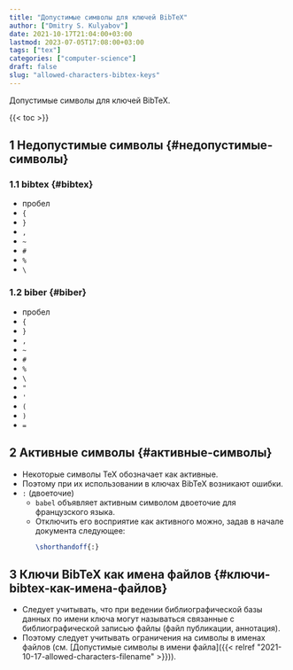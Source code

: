 ```yaml
---
title: "Допустимые символы для ключей BibTeX"
author: ["Dmitry S. Kulyabov"]
date: 2021-10-17T21:04:00+03:00
lastmod: 2023-07-05T17:08:00+03:00
tags: ["tex"]
categories: ["computer-science"]
draft: false
slug: "allowed-characters-bibtex-keys"
---
```


Допустимые символы для ключей BibTeX.

<!--more-->

{{< toc >}}


## <span class="section-num">1</span> Недопустимые символы {#недопустимые-символы}


### <span class="section-num">1.1</span> bibtex {#bibtex}

-   пробел
-   `{`
-   `}`
-   `,`
-   `~`
-   `#`
-   `%`
-   `\`


### <span class="section-num">1.2</span> biber {#biber}

-   пробел
-   `{`
-   `}`
-   `,`
-   `~`
-   `#`
-   `%`
-   `\`
-   `"`
-   `'`
-   `(`
-   `)`
-   `=`


## <span class="section-num">2</span> Активные символы {#активные-символы}

-   Некоторые символы TeX обозначает как активные.
-   Поэтому при их использовании в ключах BibTeX возникают ошибки.
-   `:` (двоеточие)
    -   `babel` объявляет активным символом двоеточие для французского языка.
    -   Отключить его восприятие как активного можно, задав в начале документа следующее:
        ```latex
        \shorthandoff{:}
        ```


## <span class="section-num">3</span> Ключи BibTeX как имена файлов {#ключи-bibtex-как-имена-файлов}

-   Следует учитывать, что при ведении библиографической базы данных по имени ключа могут называться связанные с библиографической записью файлы (файл публикации, аннотация).
-   Поэтому следует учитывать ограничения на символы в именах файлов (см. [Допустимые символы в имени файла]({{< relref "2021-10-17-allowed-characters-filename" >}})).
